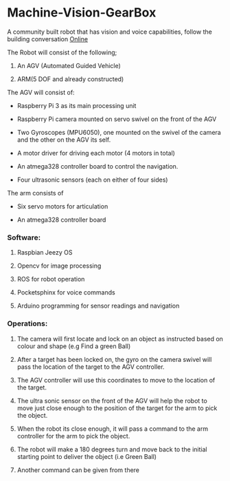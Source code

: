 # Machine-Vision-GearBox
A community built robot that has vision and voice capabilities, follow the building conversation [Online](http://forum.gearbox.co.ke/t/image-processing-and-object-tracking-robot/125/55)

The Robot will consist of the following;
1. An AGV (Automated Guided Vehicle)

2. ARM(5 DOF and already constructed)

The AGV will consist of:

- Raspberry Pi 3 as its main processing unit

- Raspberry Pi camera mounted on servo swivel on the front of the AGV

- Two Gyroscopes (MPU6050), one mounted on the swivel of the camera and the other on the AGV its self.

- A motor driver for driving each motor (4 motors in total)

- An atmega328 controller board to control the navigation.

- Four ultrasonic sensors (each on either of four sides)

The arm consists of
-  Six servo motors for articulation

-  An atmega328 controller board

### Software:
1. Raspbian Jeezy OS

2. Opencv for image processing

3. ROS for robot operation

4. Pocketsphinx for voice commands

5. Arduino programming for sensor readings and navigation

### Operations:
1. The camera will first locate and lock on an object as instructed based on colour and shape (e.g Find a green Ball)

2. After a target has been locked on, the gyro on the camera swivel will pass the location of the target to the AGV controller.

3. The AGV controller will use this coordinates to move to the location of the target.

4. The ultra sonic sensor on the front of the AGV will help the robot to move just close enough to the position of the target for the arm to pick the object.

5. When the robot its close enough, it will pass a command to the arm controller for the arm to pick the object.

6. The robot will make a 180 degrees turn and move back to the initial starting point to deliver the object (i.e Green Ball)

7. Another command can be given from there
